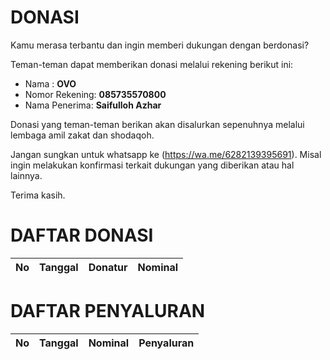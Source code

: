 # DONASI

Kamu merasa terbantu dan ingin memberi dukungan dengan berdonasi?

Teman-teman dapat memberikan donasi melalui rekening berikut ini:
- Nama : **OVO**
- Nomor Rekening: **085735570800**
- Nama Penerima: **Saifulloh Azhar**

Donasi yang teman-teman berikan akan disalurkan sepenuhnya melalui lembaga amil zakat dan shodaqoh.

Jangan sungkan untuk whatsapp ke (https://wa.me/6282139395691). Misal ingin melakukan konfirmasi terkait dukungan yang diberikan atau hal lainnya.

Terima kasih.


# DAFTAR DONASI
No | Tanggal | Donatur | Nominal
--- | --- | --- | ---|

# DAFTAR PENYALURAN
No|Tanggal|Nominal|Penyaluran
--- | --- | --- | ---|
